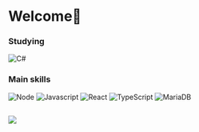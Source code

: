 <h1>Welcome👋</h1> 

<h3>Studying</h3>
<div style="display: inline_block">
  <img alt="C#"  src="https://img.shields.io/badge/C%23-5C2D91?style=for-the-badge&logo=c-sharp&logoColor=white"/>
</div>

<h3>Main skills</h3>
<div style="display: inline_block">
  <img alt="Node" src="https://img.shields.io/badge/Node.js-43853D?style=for-the-badge&logo=node.js&logoColor=white"/>
  <img alt="Javascript" src="https://img.shields.io/badge/JavaScript-F7DF1E?style=for-the-badge&logo=javascript&logoColor=black"/>
  <img alt="React" src="https://img.shields.io/badge/React-20232A?style=for-the-badge&logo=react&logoColor=61DAFB"/>
  <img alt="TypeScript" src="https://img.shields.io/badge/TypeScript-007ACC?style=for-the-badge&logo=typescript&logoColor=white"/>
  <img alt="MariaDB" src="https://img.shields.io/badge/MariaDB-003545?style=for-the-badge&logo=mariadb&logoColor=white"/>
</div>

##

<div style="display: inline_block">
  <a href="https://www.linkedin.com/in/bruna-barbosa-guimaraes/" target="_blank"><img src="https://img.shields.io/badge/LinkedIn-0077B5?style=for-the-badge&logo=linkedin&logoColor=white" target="_blank"></a>
</div>
